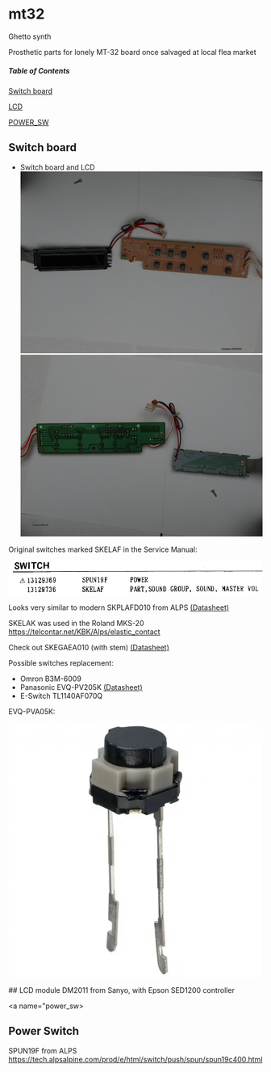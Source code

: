 # mt32
Ghetto synth

Prosthetic parts for lonely MT-32 board once salvaged at local flea market

##### Table of Contents
[Switch board](#sw_board)

[LCD](#lcd)

[POWER_SW](#power_sw)


<a name="sw_board"/>

## Switch board

- Switch board and LCD
![Alt text](/photo/tn_65_20140117194329.jpg?raw=true "Switch board and LCD (Front)")
![Alt text](/photo/tn_65_20140117194356.jpg?raw=true "Switch board and LCD (Back)")
</a>

Original switches marked SKELAF in the Service Manual:

![Alt text](/photo/SKELAF.png?raw=true "SKELAF WTF")

Looks very similar to modern SKPLAFD010 from ALPS [(Datasheet)](PDF/ALPS-SKPLAFD010.pdf)

SKELAK was used in the Roland MKS-20 https://telcontar.net/KBK/Alps/elastic_contact

Check out SKEGAEA010 (with stem) [(Datasheet)](PDF/ALPS-SKEGAEA010.pdf)

Possible switches replacement:

- Omron B3M-6009
- Panasonic EVQ-PV205K [(Datasheet)](PDF/Panasonic-EVQ-PVA05K.pdf)
- E-Switch TL1140AF070Q

EVQ-PVA05K:

![Alt text](/photo/EVQ-PVA05K.png?raw=true "PVA05K")

<a name="lcd"/>
## LCD module
DM2011 from Sanyo, with Epson SED1200 controller
</a>

<a name="power_sw>
## Power Switch
SPUN19F from ALPS
https://tech.alpsalpine.com/prod/e/html/switch/push/spun/spun19c400.html
